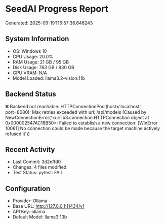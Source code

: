 # SeedAI Progress Report
Generated: 2025-09-19T16:57:36.646243

## System Information
- OS: Windows 10
- CPU Usage: 20.0%
- RAM Usage: 21 GB / 95 GB
- Disk Usage: 763 GB / 930 GB
- GPU VRAM: N/A
- Model Loaded: llama3.2-vision:11b

## Backend Status
❌ Backend not reachable: HTTPConnectionPool(host='localhost', port=8080): Max retries exceeded with url: /api/models (Caused by NewConnectionError('<urllib3.connection.HTTPConnection object at 0x000002547AC16B50>: Failed to establish a new connection: [WinError 10061] No connection could be made because the target machine actively refused it'))

## Recent Activity
- Last Commit: 3d2effd0
- Changes: 4 files modified
- Test Status: pytest: FAIL

## Configuration
- Provider: Ollama
- Base URL: http://127.0.0.1:11434/v1
- API Key: ollama
- Default Model: llama3:13b
